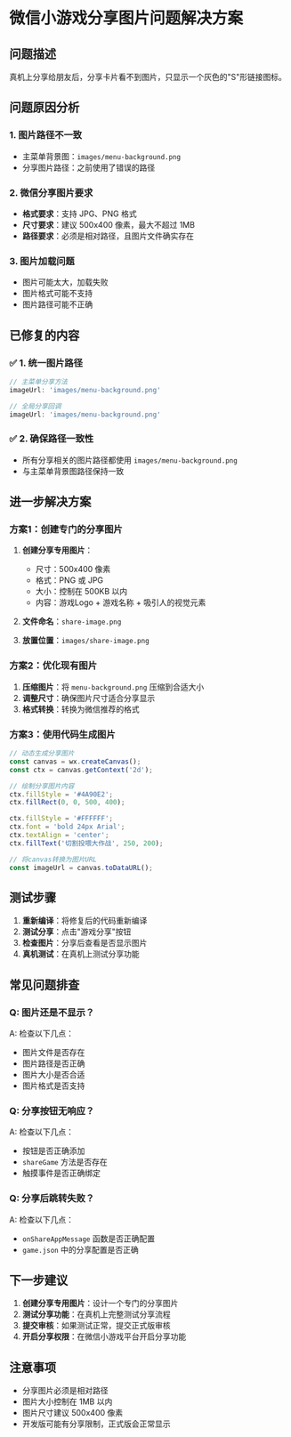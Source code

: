 # 微信小游戏分享图片问题解决方案

## 问题描述

真机上分享给朋友后，分享卡片看不到图片，只显示一个灰色的"S"形链接图标。

## 问题原因分析

### 1. **图片路径不一致**
- 主菜单背景图：`images/menu-background.png`
- 分享图片路径：之前使用了错误的路径

### 2. **微信分享图片要求**
- **格式要求**：支持 JPG、PNG 格式
- **尺寸要求**：建议 500x400 像素，最大不超过 1MB
- **路径要求**：必须是相对路径，且图片文件确实存在

### 3. **图片加载问题**
- 图片可能太大，加载失败
- 图片格式可能不支持
- 图片路径可能不正确

## 已修复的内容

### ✅ **1. 统一图片路径**
```javascript
// 主菜单分享方法
imageUrl: 'images/menu-background.png'

// 全局分享回调
imageUrl: 'images/menu-background.png'
```

### ✅ **2. 确保路径一致性**
- 所有分享相关的图片路径都使用 `images/menu-background.png`
- 与主菜单背景图路径保持一致

## 进一步解决方案

### 方案1：创建专门的分享图片
1. **创建分享专用图片**：
   - 尺寸：500x400 像素
   - 格式：PNG 或 JPG
   - 大小：控制在 500KB 以内
   - 内容：游戏Logo + 游戏名称 + 吸引人的视觉元素

2. **文件命名**：`share-image.png`
3. **放置位置**：`images/share-image.png`

### 方案2：优化现有图片
1. **压缩图片**：将 `menu-background.png` 压缩到合适大小
2. **调整尺寸**：确保图片尺寸适合分享显示
3. **格式转换**：转换为微信推荐的格式

### 方案3：使用代码生成图片
```javascript
// 动态生成分享图片
const canvas = wx.createCanvas();
const ctx = canvas.getContext('2d');

// 绘制分享图片内容
ctx.fillStyle = '#4A90E2';
ctx.fillRect(0, 0, 500, 400);

ctx.fillStyle = '#FFFFFF';
ctx.font = 'bold 24px Arial';
ctx.textAlign = 'center';
ctx.fillText('切割投喂大作战', 250, 200);

// 将canvas转换为图片URL
const imageUrl = canvas.toDataURL();
```

## 测试步骤

1. **重新编译**：将修复后的代码重新编译
2. **测试分享**：点击"游戏分享"按钮
3. **检查图片**：分享后查看是否显示图片
4. **真机测试**：在真机上测试分享功能

## 常见问题排查

### Q: 图片还是不显示？
A: 检查以下几点：
- 图片文件是否存在
- 图片路径是否正确
- 图片大小是否合适
- 图片格式是否支持

### Q: 分享按钮无响应？
A: 检查以下几点：
- 按钮是否正确添加
- `shareGame` 方法是否存在
- 触摸事件是否正确绑定

### Q: 分享后跳转失败？
A: 检查以下几点：
- `onShareAppMessage` 函数是否正确配置
- `game.json` 中的分享配置是否正确

## 下一步建议

1. **创建分享专用图片**：设计一个专门的分享图片
2. **测试分享功能**：在真机上完整测试分享流程
3. **提交审核**：如果测试正常，提交正式版审核
4. **开启分享权限**：在微信小游戏平台开启分享功能

## 注意事项

- 分享图片必须是相对路径
- 图片大小控制在 1MB 以内
- 图片尺寸建议 500x400 像素
- 开发版可能有分享限制，正式版会正常显示

